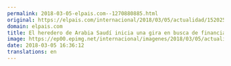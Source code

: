```yaml
---
permalink: 2018-03-05-elpais.com--1270880885.html
original: https://elpais.com/internacional/2018/03/05/actualidad/1520259910_291477.html#?ref=rss&format=simple&link=link
domain: elpais.com
title: El heredero de Arabia Saudí inicia una gira en busca de financiación para sus reformas
image: https://ep00.epimg.net/internacional/imagenes/2018/03/05/actualidad/1520259910_291477_1520265012_rrss_normal.jpg
date: 2018-03-05 16:36:12
translations: en
---
```


